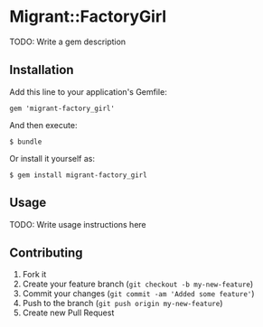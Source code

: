 # Migrant::FactoryGirl

TODO: Write a gem description

## Installation

Add this line to your application's Gemfile:

    gem 'migrant-factory_girl'

And then execute:

    $ bundle

Or install it yourself as:

    $ gem install migrant-factory_girl

## Usage

TODO: Write usage instructions here

## Contributing

1. Fork it
2. Create your feature branch (`git checkout -b my-new-feature`)
3. Commit your changes (`git commit -am 'Added some feature'`)
4. Push to the branch (`git push origin my-new-feature`)
5. Create new Pull Request
